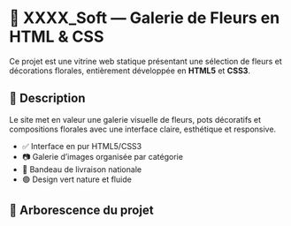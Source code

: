 # 🌼 XXXX_Soft — Galerie de Fleurs en HTML & CSS

Ce projet est une vitrine web statique présentant une sélection de fleurs et décorations florales, entièrement développée en **HTML5** et **CSS3**.

## 🌿 Description

Le site met en valeur une galerie visuelle de fleurs, pots décoratifs et compositions florales avec une interface claire, esthétique et responsive.

- ✅ Interface en pur HTML5/CSS3
- 📷 Galerie d’images organisée par catégorie
- 🚚 Bandeau de livraison nationale
- 🟢 Design vert nature et fluide

## 📁 Arborescence du projet


